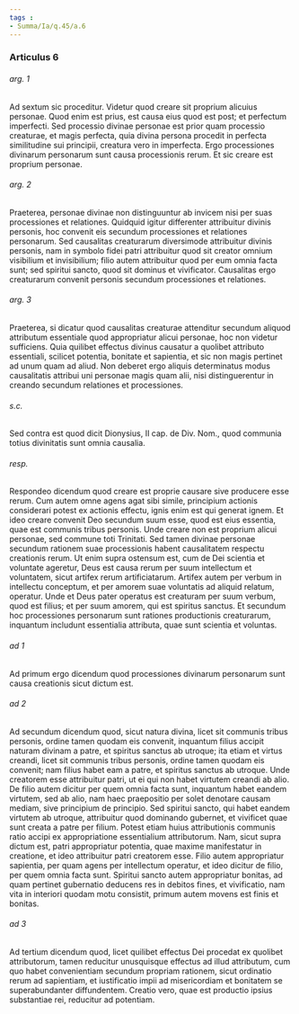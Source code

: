 ```yaml
---
tags : 
- Summa/Ia/q.45/a.6
---
```


### Articulus 6

###### arg. 1
Ad sextum sic proceditur. Videtur quod creare sit proprium alicuius personae. Quod enim est prius, est causa eius quod est post; et perfectum imperfecti. Sed processio divinae personae est prior quam processio creaturae, et magis perfecta, quia divina persona procedit in perfecta similitudine sui principii, creatura vero in imperfecta. Ergo processiones divinarum personarum sunt causa processionis rerum. Et sic creare est proprium personae.

###### arg. 2
Praeterea, personae divinae non distinguuntur ab invicem nisi per suas processiones et relationes. Quidquid igitur differenter attribuitur divinis personis, hoc convenit eis secundum processiones et relationes personarum. Sed causalitas creaturarum diversimode attribuitur divinis personis, nam in symbolo fidei patri attribuitur quod sit creator omnium visibilium et invisibilium; filio autem attribuitur quod per eum omnia facta sunt; sed spiritui sancto, quod sit dominus et vivificator. Causalitas ergo creaturarum convenit personis secundum processiones et relationes.

###### arg. 3
Praeterea, si dicatur quod causalitas creaturae attenditur secundum aliquod attributum essentiale quod appropriatur alicui personae, hoc non videtur sufficiens. Quia quilibet effectus divinus causatur a quolibet attributo essentiali, scilicet potentia, bonitate et sapientia, et sic non magis pertinet ad unum quam ad aliud. Non deberet ergo aliquis determinatus modus causalitatis attribui uni personae magis quam alii, nisi distinguerentur in creando secundum relationes et processiones.

###### s.c.
Sed contra est quod dicit Dionysius, II cap. de Div. Nom., quod communia totius divinitatis sunt omnia causalia.

###### resp.
Respondeo dicendum quod creare est proprie causare sive producere esse rerum. Cum autem omne agens agat sibi simile, principium actionis considerari potest ex actionis effectu, ignis enim est qui generat ignem. Et ideo creare convenit Deo secundum suum esse, quod est eius essentia, quae est communis tribus personis. Unde creare non est proprium alicui personae, sed commune toti Trinitati. Sed tamen divinae personae secundum rationem suae processionis habent causalitatem respectu creationis rerum. Ut enim supra ostensum est, cum de Dei scientia et voluntate ageretur, Deus est causa rerum per suum intellectum et voluntatem, sicut artifex rerum artificiatarum. Artifex autem per verbum in intellectu conceptum, et per amorem suae voluntatis ad aliquid relatum, operatur. Unde et Deus pater operatus est creaturam per suum verbum, quod est filius; et per suum amorem, qui est spiritus sanctus. Et secundum hoc processiones personarum sunt rationes productionis creaturarum, inquantum includunt essentialia attributa, quae sunt scientia et voluntas.

###### ad 1
Ad primum ergo dicendum quod processiones divinarum personarum sunt causa creationis sicut dictum est.

###### ad 2
Ad secundum dicendum quod, sicut natura divina, licet sit communis tribus personis, ordine tamen quodam eis convenit, inquantum filius accipit naturam divinam a patre, et spiritus sanctus ab utroque; ita etiam et virtus creandi, licet sit communis tribus personis, ordine tamen quodam eis convenit; nam filius habet eam a patre, et spiritus sanctus ab utroque. Unde creatorem esse attribuitur patri, ut ei qui non habet virtutem creandi ab alio. De filio autem dicitur per quem omnia facta sunt, inquantum habet eandem virtutem, sed ab alio, nam haec praepositio per solet denotare causam mediam, sive principium de principio. Sed spiritui sancto, qui habet eandem virtutem ab utroque, attribuitur quod dominando gubernet, et vivificet quae sunt creata a patre per filium. Potest etiam huius attributionis communis ratio accipi ex appropriatione essentialium attributorum. Nam, sicut supra dictum est, patri appropriatur potentia, quae maxime manifestatur in creatione, et ideo attribuitur patri creatorem esse. Filio autem appropriatur sapientia, per quam agens per intellectum operatur, et ideo dicitur de filio, per quem omnia facta sunt. Spiritui sancto autem appropriatur bonitas, ad quam pertinet gubernatio deducens res in debitos fines, et vivificatio, nam vita in interiori quodam motu consistit, primum autem movens est finis et bonitas.

###### ad 3
Ad tertium dicendum quod, licet quilibet effectus Dei procedat ex quolibet attributorum, tamen reducitur unusquisque effectus ad illud attributum, cum quo habet convenientiam secundum propriam rationem, sicut ordinatio rerum ad sapientiam, et iustificatio impii ad misericordiam et bonitatem se superabundanter diffundentem. Creatio vero, quae est productio ipsius substantiae rei, reducitur ad potentiam.

